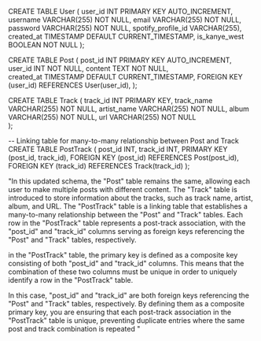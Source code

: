 CREATE TABLE User (
    user_id INT PRIMARY KEY AUTO_INCREMENT,
    username VARCHAR(255) NOT NULL,
    email VARCHAR(255) NOT NULL,
    password VARCHAR(255) NOT NULL,
    spotify_profile_id VARCHAR(255),
    created_at TIMESTAMP DEFAULT CURRENT_TIMESTAMP,
    is_kanye_west BOOLEAN NOT NULL
);

CREATE TABLE Post (
    post_id INT PRIMARY KEY AUTO_INCREMENT,
    user_id INT NOT NULL,
    content TEXT NOT NULL,    
    created_at TIMESTAMP DEFAULT CURRENT_TIMESTAMP,
    FOREIGN KEY (user_id) REFERENCES User(user_id),
);

CREATE TABLE Track (
    track_id INT PRIMARY KEY,
    track_name VARCHAR(255) NOT NULL,
    artist_name VARCHAR(255) NOT NULL,
    album VARCHAR(255) NOT NULL,
    url VARCHAR(255) NOT NULL    
);

-- Linking table for many-to-many relationship between Post and Track
CREATE TABLE PostTrack (
    post_id INT,
    track_id INT,
    PRIMARY KEY (post_id, track_id),
    FOREIGN KEY (post_id) REFERENCES Post(post_id),
    FOREIGN KEY (track_id) REFERENCES Track(track_id)
);

"In this updated schema, the "Post" table remains the same, allowing each user to make multiple posts with different content. The "Track" table is introduced to store information about the tracks, such as track name, artist, album, and URL. The "PostTrack" table is a linking table that establishes a many-to-many relationship between the "Post" and "Track" tables. Each row in the "PostTrack" table represents a post-track association, with the "post_id" and "track_id" columns serving as foreign keys referencing the "Post" and "Track" tables, respectively.

 in the "PostTrack" table, the primary key is defined as a composite key consisting of both "post_id" and "track_id" columns. This means that the combination of these two columns must be unique in order to uniquely identify a row in the "PostTrack" table.

In this case, "post_id" and "track_id" are both foreign keys referencing the "Post" and "Track" tables, respectively. By defining them as a composite primary key, you are ensuring that each post-track association in the "PostTrack" table is unique, preventing duplicate entries where the same post and track combination is repeated
"
